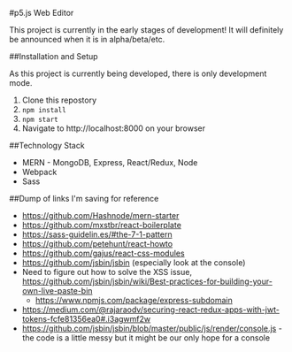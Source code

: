#p5.js Web Editor

This project is currently in the early stages of development! It will definitely be announced when it is in alpha/beta/etc. 

##Installation and Setup

As this project is currently being developed, there is only development mode.

1. Clone this repostory
2. `npm install`
3. `npm start`
4. Navigate to http://localhost:8000 on your browser

##Technology Stack
* MERN - MongoDB, Express, React/Redux, Node
* Webpack
* Sass

##Dump of links I'm saving for reference

* https://github.com/Hashnode/mern-starter
* https://github.com/mxstbr/react-boilerplate
* https://sass-guidelin.es/#the-7-1-pattern
* https://github.com/petehunt/react-howto
* https://github.com/gajus/react-css-modules
* https://github.com/jsbin/jsbin (especially look at the console)
* Need to figure out how to solve the XSS issue, https://github.com/jsbin/jsbin/wiki/Best-practices-for-building-your-own-live-paste-bin
	* https://www.npmjs.com/package/express-subdomain
* https://medium.com/@rajaraodv/securing-react-redux-apps-with-jwt-tokens-fcfe81356ea0#.i3agwmf2w
* https://github.com/jsbin/jsbin/blob/master/public/js/render/console.js - the code is a little messy but it might be our only hope for a console 
